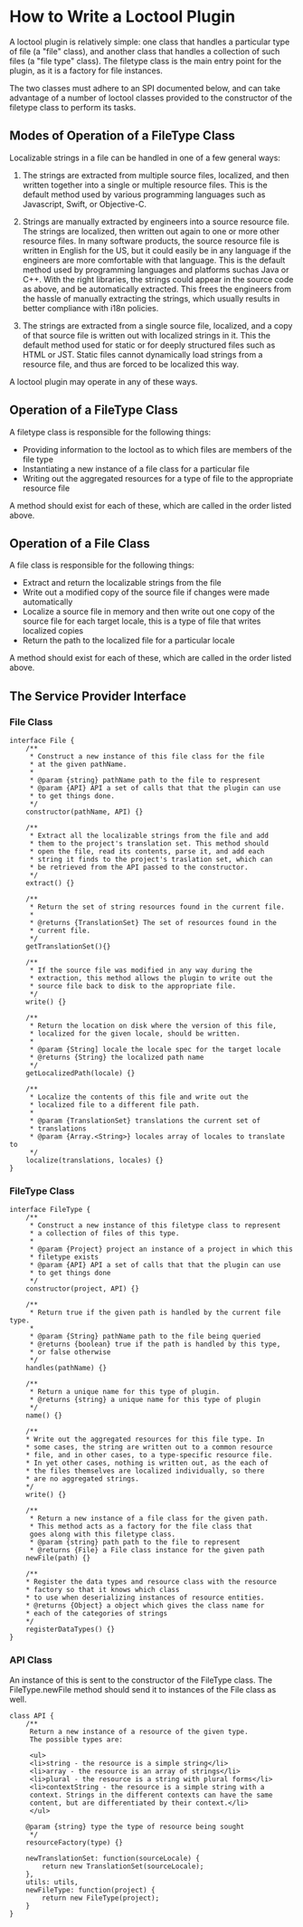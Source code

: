 # How to Write a Loctool Plugin

A loctool plugin is relatively simple: one class that handles a
particular type of file (a "file" class), and another class
that handles a collection of such files (a "file type" class).
The filetype class is the main entry point for the
plugin, as it is a factory for file instances.

The two classes must adhere to an SPI documented below, and can
take advantage of a number of loctool classes provided to the
constructor of the filetype class to perform its tasks.

## Modes of Operation of a FileType Class

Localizable strings in a file can be handled in one of a few general
ways:

1. The strings are extracted from multiple source files, localized,
and then written together into a single or multiple resource files.
This is the default method used by various programming languages
such as Javascript, Swift, or Objective-C.

1. Strings are manually extracted by engineers into a source resource
file. The strings are localized, then written out again to one
or more other resource files. In many software products, the source
resource file is written in English for the US, but it could easily
be in any language if the engineers are more comfortable with that
language. This is the default method used by programming
languages and platforms suchas Java or C++. With the right libraries,
the strings could appear in the source code as above, and be
automatically extracted. This frees the engineers from the hassle
of manually extracting the strings, which usually results in better
compliance with i18n policies.

1. The strings are extracted from a single source file, localized,
and a copy of that source file is written out with localized strings
in it. This the default method used for static or for deeply structured
files such as HTML or JST. Static files cannot dynamically load strings
from a resource file, and thus are forced to be localized this
way.

A loctool plugin may operate in any of these ways.

## Operation of a FileType Class

A filetype class is responsible for the following things:

* Providing information to the loctool as to which files are members
of the file type
* Instantiating a new instance of a file class for a particular file
* Writing out the aggregated resources for a type of file to the
appropriate resource file

A method should exist for each of these, which are called in the
order listed above.

## Operation of a File Class

A file class is responsible for the following things:

* Extract and return the localizable strings from the file
* Write out a modified copy of the source file if changes were
made automatically
* Localize a source file in memory and then write out one copy
of the source file for each target locale, this is a type of file that
writes localized copies
* Return the path to the localized file for a particular locale

A method should exist for each of these, which are called in the
order listed above.

## The Service Provider Interface

### File Class

```
interface File {
    /**
     * Construct a new instance of this file class for the file
     * at the given pathName.
     *
     * @param {string} pathName path to the file to respresent
     * @param {API} API a set of calls that that the plugin can use
     * to get things done.
     */
    constructor(pathName, API) {}

    /**
     * Extract all the localizable strings from the file and add
     * them to the project's translation set. This method should
     * open the file, read its contents, parse it, and add each
     * string it finds to the project's traslation set, which can
     * be retrieved from the API passed to the constructor.
     */
    extract() {}

    /**
     * Return the set of string resources found in the current file.
     *
     * @returns {TranslationSet} The set of resources found in the
     * current file.
     */
    getTranslationSet(){}

    /**
     * If the source file was modified in any way during the
     * extraction, this method allows the plugin to write out the
     * source file back to disk to the appropriate file.
     */
    write() {}

    /**
     * Return the location on disk where the version of this file,
     * localized for the given locale, should be written.
     *
     * @param {String] locale the locale spec for the target locale
     * @returns {String} the localized path name
     */
    getLocalizedPath(locale) {}

    /**
     * Localize the contents of this file and write out the
     * localized file to a different file path.
     *
     * @param {TranslationSet} translations the current set of
     * translations
     * @param {Array.<String>} locales array of locales to translate to
     */
    localize(translations, locales) {}
}
```

### FileType Class

```
interface FileType {
    /**
     * Construct a new instance of this filetype class to represent
     * a collection of files of this type.
     *
     * @param {Project} project an instance of a project in which this
     * filetype exists
     * @param {API} API a set of calls that that the plugin can use
     * to get things done
     */
    constructor(project, API) {}

    /**
     * Return true if the given path is handled by the current file type.
     *
     * @param {String} pathName path to the file being queried
     * @returns {boolean} true if the path is handled by this type,
     * or false otherwise
     */
    handles(pathName) {}

    /**
     * Return a unique name for this type of plugin.
     * @returns {string} a unique name for this type of plugin
     */
    name() {}

    /**
    * Write out the aggregated resources for this file type. In
    * some cases, the string are written out to a common resource
    * file, and in other cases, to a type-specific resource file.
    * In yet other cases, nothing is written out, as the each of
    * the files themselves are localized individually, so there
    * are no aggregated strings.
    */
    write() {}

    /**
     * Return a new instance of a file class for the given path.
     * This method acts as a factory for the file class that
     goes along with this filetype class.
     * @param {string} path path to the file to represent
     * @returns {File} a File class instance for the given path
    newFile(path) {}

    /**
    * Register the data types and resource class with the resource
    * factory so that it knows which class
    * to use when deserializing instances of resource entities.
    * @returns {Object} a object which gives the class name for
    * each of the categories of strings
    */
    registerDataTypes() {}
}
```

### API Class

An instance of this is sent to the constructor of the FileType
class. The FileType.newFile method should send it to instances
of the File class as well.

```
class API {
    /**
     Return a new instance of a resource of the given type.
     The possible types are:

     <ul>
     <li>string - the resource is a simple string</li>
     <li>array - the resource is an array of strings</li>
     <li>plural - the resource is a string with plural forms</li>
     <li>contextString - the resource is a simple string with a
     context. Strings in the different contexts can have the same
     content, but are differentiated by their context.</li>
     </ul>

    @param {string} type the type of resource being sought
     */
    resourceFactory(type) {}

    newTranslationSet: function(sourceLocale) {
        return new TranslationSet(sourceLocale);
    },
    utils: utils,
    newFileType: function(project) {
        return new FileType(project);
    }
}
```